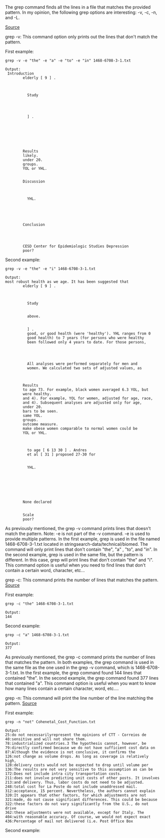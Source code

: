 The grep command finds all the lines in a file that matches the provided pattern. In my opinion, the following grep options are interesting: -v, -c, -n, and -L.

[Source](https://www.oreilly.com/library/view/linux-pocket-guide/9780596806347/re52.html)

grep -v: This command option only prints out the lines that don't match the pattern.

First example:
```
grep -v -e "the" -e "a" -e "to" -e "in" 1468-6708-3-1.txt

Output:
 Introduction
        elderly [ 9 ] .



          Study




          ] .






      
        Results
        likely.
        under 20.
        groups.
        YOL or YHL.


        Discussion

        

          YHL.





        Conclusion




        CESD Center for Epidemiologic Studies Depression
        poor?

```

Second example:
```
grep -v -e "the" -e "i" 1468-6708-3-1.txt

Output:
most robust health as we age. It has been suggested that
        elderly [ 9 ] .



          Study


          above.


          ] .
          good, or good health (were 'healthy'). YHL ranges from 0
          good health) to 7 years (for persons who were healthy
          been followed only 4 years to date. For those persons,



        
          All analyses were performed separately for men and
          women. We calculated two sets of adjusted values, as



        Results
        to age 73. For example, black women averaged 6.3 YOL, but
        were healthy.
        and 4). For example, YOL for women, adjusted for age, race,
        and 4). Subsequent analyses are adjusted only for age,
        under 20.
        bars to be seen.
        same YOL.
        groups.
        outcome measure.
        make obese women comparable to normal women could be
        YOL or YHL.



          to age [ 6 13 30 ] . Andres
          et al [ 31 ] proposed 27-30 for
        

          YHL.







        None declared


        Scale
        poor?
```

As previously mentioned, the grep -v command prints lines that doesn't match the pattern. Note: -e is not part of the -v command. -e is used to provide multiple patterns. In the first example, grep is used in the file named 1468-6708-3-1.txt located in stringsearch-data/technical/biomed. The command will only print lines that don't contain "the", "a" , "to", and "in". In the second example, grep is used in the same file, but the pattern is different. In this case, grep will print lines that don't contain "the" and "i". This command option is useful when you need to find lines that don't contain a certain word, character, etc...


grep -c: This command prints the number of lines that matches the pattern.
[Source](https://www.oreilly.com/library/view/linux-pocket-guide/9780596806347/re52.html)

First example:
```
grep -c "the" 1468-6708-3-1.txt

Output:
144
```

Second example:
```
grep -c "a" 1468-6708-3-1.txt

Output:
377
```
As previously mentioned, the grep -c command prints the number of lines that matches the pattern. In both examples, the grep command is used in the same file as the one used in the grep -v command, which is 1468-6708-3-1.txt. In the first example, the grep command found 144 lines that contained "the". In the second example, the grep command found 377 lines that contained "a". This command option is useful when you want to know how many lines contain a certain character, word, etc....


grep -n: This command will print the line number of the line matching the pattern.
[Source](https://www.oreilly.com/library/view/linux-pocket-guide/9780596806347/re52.html)

First example:
```
grep -n "not" Cohenetal_Cost_Function.txt

Output:
25:do not necessarilyrepresent the opinions of CTT - Correios de
40:sensitive and will not share them.
78:industrialized countries.3 The hypothesis cannot, however, be
79:directly confirmed because we do not have sufficient cost data on
87:Although the evidence is not conclusive, it confirms the
126:not change as volume drops. As long as coverage is relatively high,
128:delivery costs would not be expected to drop until volume per
136:The results are not very sensitive to this assumption as can be
172:Does not include intra city transportation costs.
211:does not involve predicting unit costs of other posts. It involves
213:and delivery. Thus, labor costs do not need to be adjusted.
248:total cost for La Poste do not include unaddressed mail.
312:acceptance, 15 percent. Nevertheless, the authors cannot explain
320:It appears that other factors, for which adjustments are not
321:made, do not cause significant differences. This could be because
322:these factors do not vary significantly from the U.S., do not drive
362:these adjustments were not available, except for Italy. The
404:with reasonable accuracy. Of course, we would not expect exact
436:Percentage of mail not delivered (i.e. Post Office Box
```

Second example:
```

```
